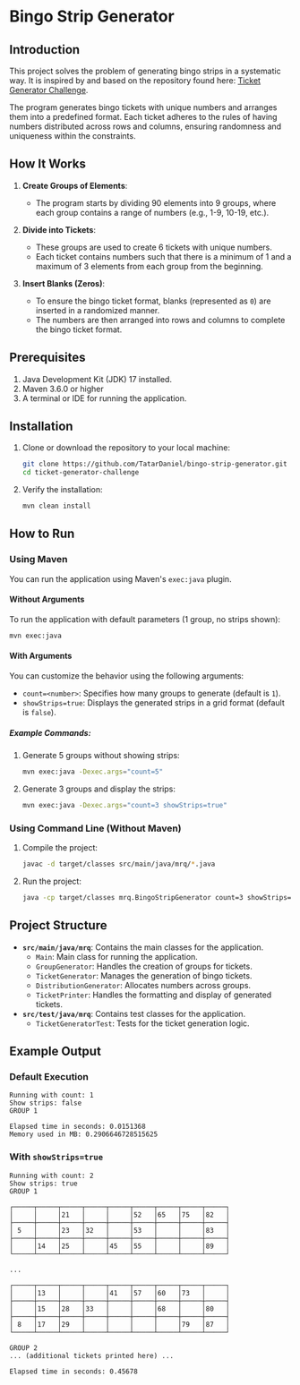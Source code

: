 # Bingo Strip Generator

## Introduction
This project solves the problem of generating bingo strips in a systematic way. It is inspired by and based on the repository found here: [Ticket Generator Challenge](https://github.com/lindar-open/ticket-generator-challenge).

The program generates bingo tickets with unique numbers and arranges them into a predefined format. Each ticket adheres to the rules of having numbers distributed across rows and columns, ensuring randomness and uniqueness within the constraints.

## How It Works

1. **Create Groups of Elements**:
    - The program starts by dividing 90 elements into 9 groups, where each group contains a range of numbers (e.g., 1-9, 10-19, etc.).

2. **Divide into Tickets**:
    - These groups are used to create 6 tickets with unique numbers.
    - Each ticket contains numbers such that there is a minimum of 1 and a maximum of 3 elements from each group from the beginning.

3. **Insert Blanks (Zeros)**:
    - To ensure the bingo ticket format, blanks (represented as `0`) are inserted in a randomized manner.
    - The numbers are then arranged into rows and columns to complete the bingo ticket format.

## Prerequisites

1. Java Development Kit (JDK) 17 installed.
2. Maven 3.6.0 or higher
3. A terminal or IDE for running the application.

## Installation

1. Clone or download the repository to your local machine:
   ```bash
   git clone https://github.com/TatarDaniel/bingo-strip-generator.git
   cd ticket-generator-challenge
   ```

2. Verify the installation:
   ```bash
   mvn clean install
   ```

## How to Run

### Using Maven

You can run the application using Maven's `exec:java` plugin.

#### Without Arguments
To run the application with default parameters (1 group, no strips shown):
```bash
mvn exec:java
```

#### With Arguments
You can customize the behavior using the following arguments:

- `count=<number>`: Specifies how many groups to generate (default is `1`).
- `showStrips=true`: Displays the generated strips in a grid format (default is `false`).

##### Example Commands:

1. Generate 5 groups without showing strips:
   ```bash
   mvn exec:java -Dexec.args="count=5"
   ```

2. Generate 3 groups and display the strips:
   ```bash
   mvn exec:java -Dexec.args="count=3 showStrips=true"
   ```

### Using Command Line (Without Maven)

1. Compile the project:
   ```bash
   javac -d target/classes src/main/java/mrq/*.java
   ```

2. Run the project:
   ```bash
   java -cp target/classes mrq.BingoStripGenerator count=3 showStrips=true
   ```

## Project Structure

- **`src/main/java/mrq`**: Contains the main classes for the application.
    - `Main`: Main class for running the application.
    - `GroupGenerator`: Handles the creation of groups for tickets.
    - `TicketGenerator`: Manages the generation of bingo tickets.
    - `DistributionGenerator`: Allocates numbers across groups.
    - `TicketPrinter`: Handles the formatting and display of generated tickets.
- **`src/test/java/mrq`**: Contains test classes for the application.
    - `TicketGeneratorTest`: Tests for the ticket generation logic.

## Example Output

### Default Execution
```text
Running with count: 1
Show strips: false
GROUP 1

Elapsed time in seconds: 0.0151368
Memory used in MB: 0.2906646728515625
```

### With `showStrips=true`
```text
Running with count: 2
Show strips: true
GROUP 1

┌─────┬─────┬─────┬─────┬─────┬─────┬─────┬─────┬─────┐
│     │     │21   │     │     │52   │65   │75   │82   │
├─────┼─────┼─────┼─────┼─────┼─────┼─────┼─────┼─────┤
│ 5   │     │23   │32   │     │53   │     │     │83   │
├─────┼─────┼─────┼─────┼─────┼─────┼─────┼─────┼─────┤
│     │14   │25   │     │45   │55   │     │     │89   │
└─────┴─────┴─────┴─────┴─────┴─────┴─────┴─────┴─────┘

... 

┌─────┬─────┬─────┬─────┬─────┬─────┬─────┬─────┬─────┐
│     │13   │     │     │41   │57   │60   │73   │     │
├─────┼─────┼─────┼─────┼─────┼─────┼─────┼─────┼─────┤
│     │15   │28   │33   │     │     │68   │     │80   │
├─────┼─────┼─────┼─────┼─────┼─────┼─────┼─────┼─────┤
│ 8   │17   │29   │     │     │     │     │79   │87   │
└─────┴─────┴─────┴─────┴─────┴─────┴─────┴─────┴─────┘

GROUP 2
... (additional tickets printed here) ...

Elapsed time in seconds: 0.45678
```